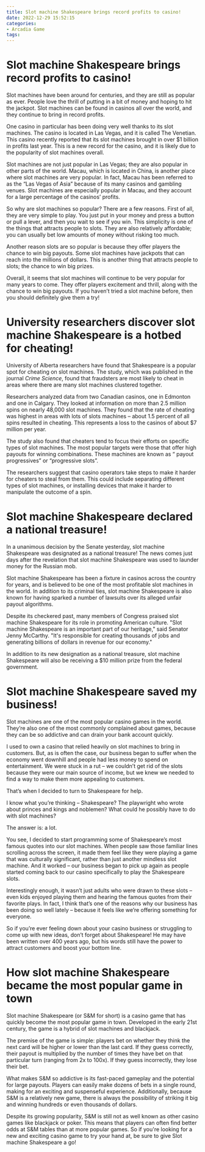 ```yaml
---
title: Slot machine Shakespeare brings record profits to casino!
date: 2022-12-29 15:52:15
categories:
- Arcadia Game
tags:
---
```



#  Slot machine Shakespeare brings record profits to casino!

Slot machines have been around for centuries, and they are still as popular as ever. People love the thrill of putting in a bit of money and hoping to hit the jackpot. Slot machines can be found in casinos all over the world, and they continue to bring in record profits.

One casino in particular has been doing very well thanks to its slot machines. The casino is located in Las Vegas, and it is called The Venetian. This casino recently reported that its slot machines brought in over $1 billion in profits last year. This is a new record for the casino, and it is likely due to the popularity of slot machines overall.

Slot machines are not just popular in Las Vegas; they are also popular in other parts of the world. Macau, which is located in China, is another place where slot machines are very popular. In fact, Macau has been referred to as the “Las Vegas of Asia” because of its many casinos and gambling venues. Slot machines are especially popular in Macau, and they account for a large percentage of the casinos’ profits.

So why are slot machines so popular? There are a few reasons. First of all, they are very simple to play. You just put in your money and press a button or pull a lever, and then you wait to see if you win. This simplicity is one of the things that attracts people to slots. They are also relatively affordable; you can usually bet low amounts of money without risking too much.

Another reason slots are so popular is because they offer players the chance to win big payouts. Some slot machines have jackpots that can reach into the millions of dollars. This is another thing that attracts people to slots; the chance to win big prizes.

Overall, it seems that slot machines will continue to be very popular for many years to come. They offer players excitement and thrill, along with the chance to win big payouts. If you haven’t tried a slot machine before, then you should definitely give them a try!

#  University researchers discover slot machine Shakespeare is a hotbed for cheating!

University of Alberta researchers have found that Shakespeare is a popular spot for cheating on slot machines. The study, which was published in the journal <i>Crime Science</i>, found that fraudsters are most likely to cheat in areas where there are many slot machines clustered together.

Researchers analyzed data from two Canadian casinos, one in Edmonton and one in Calgary. They looked at information on more than 2.5 million spins on nearly 48,000 slot machines. They found that the rate of cheating was highest in areas with lots of slots machines – about 1.5 percent of all spins resulted in cheating. This represents a loss to the casinos of about $7 million per year.

The study also found that cheaters tend to focus their efforts on specific types of slot machines. The most popular targets were those that offer high payouts for winning combinations. These machines are known as “ payout progressives” or “progressive slots”.

The researchers suggest that casino operators take steps to make it harder for cheaters to steal from them. This could include separating different types of slot machines, or installing devices that make it harder to manipulate the outcome of a spin.

#  Slot machine Shakespeare declared a national treasure!

In a unanimous decision by the Senate yesterday, slot machine Shakespeare was designated as a national treasure! The news comes just days after the revelation that slot machine Shakespeare was used to launder money for the Russian mob.

Slot machine Shakespeare has been a fixture in casinos across the country for years, and is believed to be one of the most profitable slot machines in the world. In addition to its criminal ties, slot machine Shakespeare is also known for having sparked a number of lawsuits over its alleged unfair payout algorithms.

Despite its checkered past, many members of Congress praised slot machine Shakespeare for its role in promoting American culture. "Slot machine Shakespeare is an important part of our heritage," said Senator Jenny McCarthy. "It's responsible for creating thousands of jobs and generating billions of dollars in revenue for our economy."

In addition to its new designation as a national treasure, slot machine Shakespeare will also be receiving a $10 million prize from the federal government.

#  Slot machine Shakespeare saved my business!

Slot machines are one of the most popular casino games in the world. They’re also one of the most commonly complained about games, because they can be so addictive and can drain your bank account quickly.

I used to own a casino that relied heavily on slot machines to bring in customers. But, as is often the case, our business began to suffer when the economy went downhill and people had less money to spend on entertainment. We were stuck in a rut – we couldn’t get rid of the slots because they were our main source of income, but we knew we needed to find a way to make them more appealing to customers.

That’s when I decided to turn to Shakespeare for help.

I know what you’re thinking – Shakespeare? The playwright who wrote about princes and kings and noblemen? What could he possibly have to do with slot machines?

The answer is: a lot.

You see, I decided to start programming some of Shakespeare’s most famous quotes into our slot machines. When people saw those familiar lines scrolling across the screen, it made them feel like they were playing a game that was culturally significant, rather than just another mindless slot machine. And it worked – our business began to pick up again as people started coming back to our casino specifically to play the Shakespeare slots.

Interestingly enough, it wasn’t just adults who were drawn to these slots – even kids enjoyed playing them and hearing the famous quotes from their favorite plays. In fact, I think that’s one of the reasons why our business has been doing so well lately – because it feels like we’re offering something for everyone.

So if you’re ever feeling down about your casino business or struggling to come up with new ideas, don’t forget about Shakespeare! He may have been written over 400 years ago, but his words still have the power to attract customers and boost your bottom line.

#  How slot machine Shakespeare became the most popular game in town

Slot machine Shakespeare (or S&M for short) is a casino game that has quickly become the most popular game in town. Developed in the early 21st century, the game is a hybrid of slot machines and blackjack.

The premise of the game is simple: players bet on whether they think the next card will be higher or lower than the last card. If they guess correctly, their payout is multiplied by the number of times they have bet on that particular turn (ranging from 2x to 100x). If they guess incorrectly, they lose their bet.

What makes S&M so addictive is its fast-paced gameplay and the potential for large payouts. Players can easily make dozens of bets in a single round, making for an exciting and suspenseful experience. Additionally, because S&M is a relatively new game, there is always the possibility of striking it big and winning hundreds or even thousands of dollars.

Despite its growing popularity, S&M is still not as well known as other casino games like blackjack or poker. This means that players can often find better odds at S&M tables than at more popular games. So if you're looking for a new and exciting casino game to try your hand at, be sure to give Slot machine Shakespeare a go!